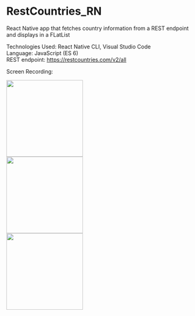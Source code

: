 # RestCountries_RN

React Native app that fetches country information from a REST endpoint and displays in a FLatList

Technologies Used: React Native CLI, Visual Studio Code  
Language: JavaScript (ES 6)  
REST endpoint: https://restcountries.com/v2/all  

Screen Recording:


<div align="left">
    <img src="/screenshots/android.gif" width="200px"></img>
</div>  

<div align="left">
    <img src="/screenshots/iphone.gif" width="200px"></img>
</div>  

<div align="left">
    <img src="/screenshots/ipad.gif" width="200px"></img>
</div>  


